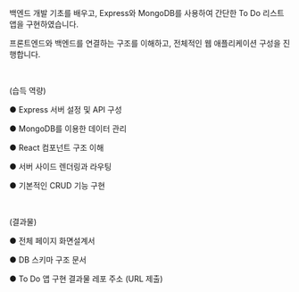백엔드 개발 기초를 배우고, Express와 MongoDB를 사용하여 간단한 To Do 리스트 앱을 구현하였습니다.

프론트엔드와 백엔드를 연결하는 구조를 이해하고, 전체적인 웹 애플리케이션 구성을 진행합니다.

 

(습득 역량)

● Express 서버 설정 및 API 구성

● MongoDB를 이용한 데이터 관리

● React 컴포넌트 구조 이해

● 서버 사이드 렌더링과 라우팅

● 기본적인 CRUD 기능 구현

 

(결과물)

● 전체 페이지 화면설계서

● DB 스키마 구조 문서

● To Do 앱 구현 결과물 레포 주소 (URL 제출)
